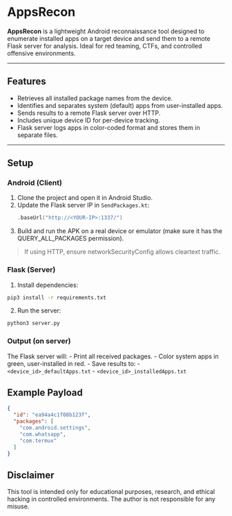 # AppsRecon

**AppsRecon** is a lightweight Android reconnaissance tool designed to enumerate installed apps on a target device and send them to a remote Flask server for analysis. Ideal for red teaming, CTFs, and controlled offensive environments.

---

## Features

- Retrieves all installed package names from the device.
- Identifies and separates system (default) apps from user-installed apps.
- Sends results to a remote Flask server over HTTP.
- Includes unique device ID for per-device tracking.
- Flask server logs apps in color-coded format and stores them in separate files.

---

## Setup

### Android (Client)

1. Clone the project and open it in Android Studio.
2. Update the Flask server IP in `SendPackages.kt`:
   ```kotlin
   .baseUrl("http://<YOUR-IP>:1337/")
   ```
3. Build and run the APK on a real device or emulator (make sure it has the QUERY_ALL_PACKAGES permission).
> If using HTTP, ensure networkSecurityConfig allows cleartext traffic.

### Flask (Server)

1. Install dependencies:
```bash
pip3 install -r requirements.txt
```

2. Run the server:
```bash
python3 server.py
```

### Output (on server)

The Flask server will:
	- Print all received packages.
	- Color system apps in green, user-installed in red.
	- Save results to:
		- `<device_id>_defaultApps.txt`
		- `<device_id>_installedApps.txt`

## Example Payload

```json
{
  "id": "ea94a4c1f08b123f",
  "packages": [
    "com.android.settings",
    "com.whatsapp",
    "com.termux"
  ]
}
```

## Disclaimer

This tool is intended only for educational purposes, research, and ethical hacking in controlled environments. The author is not responsible for any misuse.
